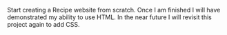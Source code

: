 Start creating a Recipe website from scratch. Once I am finished I will have demonstrated my ability to use HTML. In the near future I will revisit this project again to add CSS.